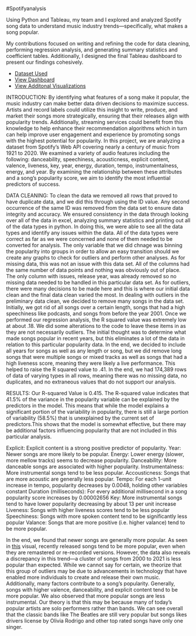 #Spotifyanalysis
  
  Using Python and Tableau, my team and I explored and analyzed Spotify song data to understand music industry trends—specifically, what makes a song popular.

My contributions focused on writing and refining the code for data cleaning, performing regression analysis, and generating summary statistics and coefficient tables. Additionally, I designed the final Tableau dashboard to present our findings cohesively.

- <a href="https://www.kaggle.com/datasets/yamaerenay/spotify-dataset-19212020-600k-tracks">Dataset Used</a>
- <a href="Spotify Dashboard2.png">View Dashboard</a>
- <a href="Spotify Dashboard1.png">View Additonal Visualizations</a>

INTRODUCTION: 
  By identifying what features of a song make it popular, the music industry can make better data driven decisions to maximize success. Artists and record labels could utilize this insight to write, produce, and market their songs more strategically, ensuring that their releases align with popularity trends. Additionally, streaming services could benefit from this knowledge to help enhance their recommendation algorithms which in turn can help improve user engagement and experience by promoting songs with the highest potential for popularity. 
  In this project, we are analyzing a dataset from Spotify’s Web API covering nearly a century of music from 1921 to 2020. We examined a variety of audio features including the following: danceability, speechiness, acousticness, explicit content, valence, liveness, key, year, energy, duration, tempo, instrumentalness, energy, and year. By examining the relationship between these attributes and a song’s popularity score, we aim to identify the most influential predictors of success.
  
DATA CLEANING:
  To clean the data we removed all rows that proved to have duplicate data, and we did this through using the ID value. Any second occurrence of the same ID was removed from the data set to ensure data integrity and accuracy. We ensured consistency in the data through looking over all of the data in excel, analyzing summary statistics and printing out all of the data types in python. In doing this, we were able to see all the data types and identify any issues within the data. All of the data types were correct as far as we were concerned and none of them needed to be converted for analysis. The only variable that we did chnage was binning the popularity into groups in order to allow an easy transition should we create any graphs to check for outliers and perform other analyses. As for missing data, this was not an issue with this data set. All of the columns had the same number of data points and nothing was obviously out of place. The only column with issues, release year, was already removed so no missing data needed to be handled in this particular data set. As for outliers, there were many decisions to be made here and this is where our initial data clean and the final data clean varied the most. 
  In dealing with outliers in the preliminary data clean, we decided to remove many songs in the data set. Initially, we got rid of all songs over a certain length, songs that had a high speechiness like podcasts, and songs from before the year 2001. Once we performed our regression analysis, the R squared value was extremely low at about .18. We did some alterations to the code to leave these items in as they are not necessarily outliers. The initial thought was to determine what made songs popular in recent years, but this eliminates a lot of the data in relation to this particular popularity data. In the end, we decided to include all years for songs as well as any length or song, but we did remove long songs that were multiple songs or mixed tracks as well as songs that had a high liveness score, meaning they were likely a live performance. This helped to raise the R squared value to .41. In the end, we had 174,389 rows of data of varying types in all rows, meaning there was no missing data, no duplicates, and no extraneous values that do not support our analysis. 

RESULTS:
  Our R-squared Value is 0.415. The R-squared value indicates that 41.5% of the variance in the popularity variable can be explained by the predictors in the model. This means that while the model explains a significant portion of the variability in popularity, there is still a large portion of variability (58.5%) that is unexplained by the current set of predictors.This shows that the model is somewhat effective, but there may be additional factors influencing popularity that are not included in this particular analysis.

Explicit: Explicit content is a strong positive predictor of popularity.
Year: Newer songs are more likely to be popular.
Energy: Lower energy (slower, more mellow tracks) seems to decrease popularity.
Danceability: More danceable songs are associated with higher popularity.
Instrumentalness: More instrumental songs tend to be less popular.
Accousticness: Songs that are more acoustic are generally less popular.
Tempo: For each 1-unit increase in tempo, popularity decreases by 0.0048, holding other variables constant 
Duration (milliseconds): For every additional millisecond in a song popularity score increases by 0.00002656
Key: More instrumental songs tend to have lower popularity decreasing by about 13 per unit increase 
Liveness:  Songs with higher liveness scores tend to be less popular
Speechiness: Songs with more spoken content tend to be significantly less popular
Valance: Songs that are more positive (i.e. higher valance) tend to be more popular. 

 In the end, we found that newer songs are generally more popular. As seen in <a href="Spotify Dashboard1.png">this</a> visual, recently released songs tend to be more popular, even when they are remastered or re-recorded versions. However, the data also reveals a discrepancy in this trend—a cluster of songs from 2000 to 2021 is less popular than expected. While we cannot say for certain, we theorize that this group of outliers may be due to advancements in technology that have enabled more individuals to create and release their own music. Additionally, many factors contribute to a song’s popularity. Generally, songs with higher valence, danceability, and explicit content tend to be more popular. We also observed that more popular songs are less instrumental. Our theory is that this may be because many of today’s popular artists are solo performers rather than bands. We can see overall that the classic bands like The Beatles are still very popular but songs likes drivers license by Olivia Rodrigo and other top rated songs have only one singer. 
